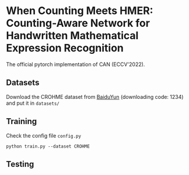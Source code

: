 # When Counting Meets HMER: Counting-Aware Network for Handwritten Mathematical Expression Recognition

The official pytorch implementation of CAN (ECCV'2022).

## Datasets

Download the CROHME dataset from [BaiduYun](https://pan.baidu.com/s/1qUVQLZh5aPT6d7-m6il6Rg) (downloading code: 1234) and put it in ```datasets/```

## Training

Check the config file ```config.py```

```python train.py --dataset CROHME```

## Testing
